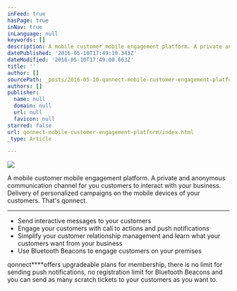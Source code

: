 ```yaml
---
inFeed: true
hasPage: true
inNav: true
inLanguage: null
keywords: []
description: A mobile customer mobile engagement platform. A private and anonymous communication channel for you customers to interact with your business. Delivery of personalized campaigns on the mobile devices of your customers. That’s qonnect.
datePublished: '2016-05-10T17:49:10.343Z'
dateModified: '2016-05-10T17:49:00.663Z'
title: ''
author: []
sourcePath: _posts/2016-05-10-qonnect-mobile-customer-engagement-platform.md
authors: []
publisher:
  name: null
  domain: null
  url: null
  favicon: null
starred: false
url: qonnect-mobile-customer-engagement-platform/index.html
_type: Article

---
```

![](https://the-grid-user-content.s3-us-west-2.amazonaws.com/5fbc656a-8810-4e63-a4f1-1fa91da088e9.gif)

A mobile customer mobile engagement platform. A private and anonymous communication channel for you customers to interact with your business. Delivery of personalized campaigns on the mobile devices of your customers. That's qonnect.

****

* Send interactive messages to your customers
* Engage your customers with call to actions and push notifications
* Simplify your customer relationship management and learn what your customers want from your business
* Use Bluetooth Beacons to engage customers on your premises

qonnect****offers upgradeable plans for membership, there is no limit for sending push notifications, no registration limit for Bluetooth Beacons and you can send as many scratch tickets to your customers as you want to.